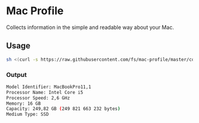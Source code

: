 # Mac Profile

Collects information in the simple and readable way about your Mac.

## Usage

```bash
sh <(curl -s https://raw.githubusercontent.com/fs/mac-profile/master/collect)
```

### Output

```bash
Model Identifier: MacBookPro11,1
Processor Name: Intel Core i5
Processor Speed: 2,6 GHz
Memory: 16 GB
Capacity: 249,82 GB (249 821 663 232 bytes)
Medium Type: SSD
```
